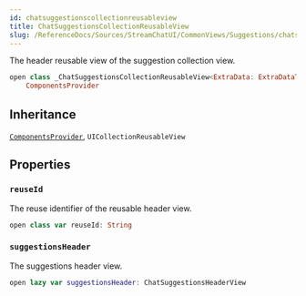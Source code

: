 ```yaml
---
id: chatsuggestionscollectionreusableview 
title: ChatSuggestionsCollectionReusableView
slug: /ReferenceDocs/Sources/StreamChatUI/CommonViews/Suggestions/chatsuggestionscollectionreusableview
---
```


The header reusable view of the suggestion collection view.

``` swift
open class _ChatSuggestionsCollectionReusableView<ExtraData: ExtraDataTypes>: UICollectionReusableView,
    ComponentsProvider 
```

## Inheritance

[`ComponentsProvider`](../../Utils/ComponentsProvider), `UICollectionReusableView`

## Properties

### `reuseId`

The reuse identifier of the reusable header view.

``` swift
open class var reuseId: String 
```

### `suggestionsHeader`

The suggestions header view.

``` swift
open lazy var suggestionsHeader: ChatSuggestionsHeaderView 
```

